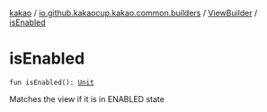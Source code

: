 [kakao](../../index.md) / [io.github.kakaocup.kakao.common.builders](../index.md) / [ViewBuilder](index.md) / [isEnabled](./is-enabled.md)

# isEnabled

`fun isEnabled(): `[`Unit`](https://kotlinlang.org/api/latest/jvm/stdlib/kotlin/-unit/index.html)

Matches the view if it is in ENABLED state

